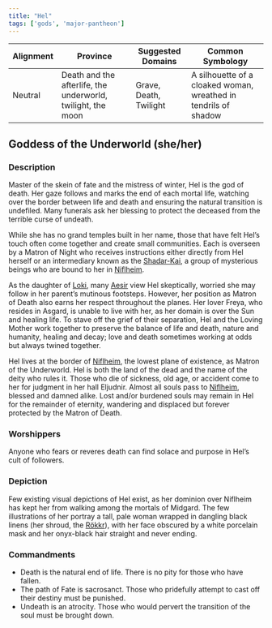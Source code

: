 ```yaml
---
title: "Hel"
tags: ['gods', 'major-pantheon']
---
```


| Alignment | Province |  Suggested Domains | Common Symbology |
| ----------| ---------| -------------------| -----------------|
| Neutral | Death and the afterlife, the underworld, twilight, the moon | Grave, Death, Twilight | A silhouette of a cloaked woman, wreathed in tendrils of shadow |

## Goddess of the Underworld (she/her)

### Description

Master of the skein of fate and the mistress of winter, Hel is the god of death. Her gaze follows and marks the end of each mortal life, watching over the border between life and death and ensuring the natural transition is undefiled. Many funerals ask her blessing to protect the deceased from the terrible curse of undeath.

While she has no grand temples built in her name, those that have felt Hel’s touch often come together and create small communities. Each is overseen by a Matron of Night who receives instructions either directly from Hel herself or an intermediary known as the [Shadar-Kai](Shadar-Kai), a group of mysterious beings who are bound to her in [Niflheim](posts/Places/Niflheim.md). 

As the daughter of [Loki](posts/Gods/Loki.md), many [Aesir](posts/Organizations/Aesir.md) view Hel skeptically, worried she may follow in her parent’s mutinous footsteps. However, her position as Matron of Death also earns her respect throughout the planes. Her lover Freya, who resides in Asgard, is unable to live with her, as her domain is over the Sun and healing life. To stave off the grief of their separation, Hel and the Loving Mother work together to preserve the balance of life and death, nature and humanity, healing and decay; love and death sometimes working at odds but always twined together.

Hel lives at the border of [Niflheim](posts/Places/Niflheim.md), the lowest plane of existence, as Matron of the Underworld. Hel is both the land of the dead and the name of the deity who rules it. Those who die of sickness, old age, or accident come to her for judgment in her hall Eljudnir. Almost all souls pass to [Niflheim](posts/Places/Niflheim.md), blessed and damned alike. Lost and/or burdened souls may remain in Hel for the remainder of eternity, wandering and displaced but forever protected by the Matron of Death.


### Worshippers

Anyone who fears or reveres death can find solace and purpose in Hel’s cult of followers.

### Depiction

Few existing visual depictions of Hel exist, as her dominion over Niflheim has kept her from walking among the mortals of Midgard. The few illustrations of her portray a tall, pale woman wrapped in dangling black linens (her shroud, the [Rökkr](R%C3%B6kkr)), with her face obscured by a white porcelain mask and her onyx-black hair straight and never ending.

### Commandments

- Death is the natural end of life. There is no pity for those who have fallen.
- The path of Fate is sacrosanct. Those who pridefully attempt to cast off their destiny must be punished.
- Undeath is an atrocity. Those who would pervert the transition of the soul must be brought down.